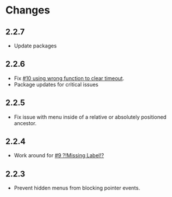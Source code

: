# Changes

## 2.2.7
 - Update packages

## 2.2.6
- Fix [#10  using wrong function to clear timeout](https://github.com/angrycat9000/webapp-menu/issues/10).
- Package updates for critical issues

## 2.2.5
- Fix issue with menu inside of a relative or absolutely positioned ancestor.

## 2.2.4 
- Work around for [#9 ?!Missing Label!? ](https://github.com/angrycat9000/webapp-menu/issues/9)

## 2.2.3
- Prevent hidden menus from blocking pointer events.